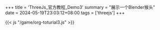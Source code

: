 +++
title = 'ThreeJs_官方教程_Demo3'
summary = "展示一个Blender猴头"
date = 2024-05-19T23:03:12+08:00
tags = ['threejs']
+++


<script type="text/javascript" charset="UTF-8" src="/game/lib/three/three.js"></script>

<script type="text/javascript" charset="UTF-8" src="/game/lib/three/controls/TrackballControls.js"></script>

<script type="text/javascript" charset="UTF-8" src="/game/lib/three/loaders/GLTFLoader.js"></script>

{{< js "/game/org-toturial3.js" >}}
